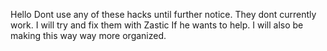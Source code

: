 Hello Dont use any of these hacks until further notice. They dont currently work. I will try and fix them with Zastic If he wants to help. I will also be making this way way more organized. 
